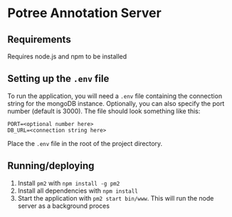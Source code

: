 # Potree Annotation Server

## Requirements

Requires node.js and npm to be installed

## Setting up the `.env` file

To run the application, you will need a `.env` file containing the connection string for the mongoDB instance.
Optionally, you can also specify the port number (default is 3000).
The file should look something like this:

```
PORT=<optional number here>
DB_URL=<connection string here>
```

Place the `.env` file in the root of the project directory.

## Running/deploying

1. Install `pm2` with `npm install -g pm2`
2. Install all dependencies with `npm install`
3. Start the application with `pm2 start bin/www`. This will run the node server as a background proces
